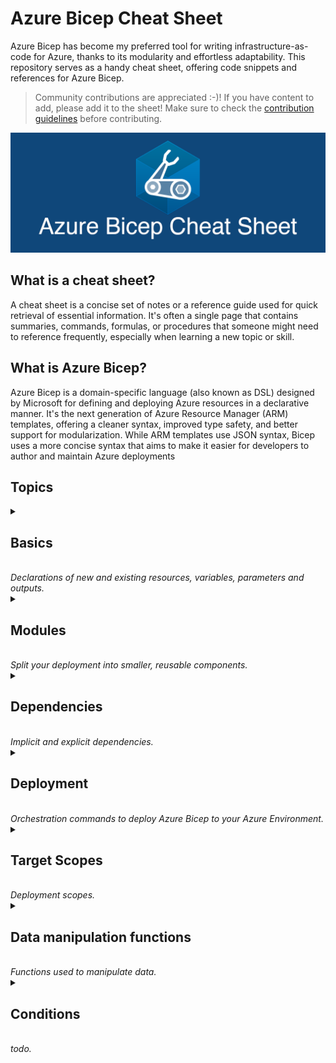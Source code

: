 # Azure Bicep Cheat Sheet

Azure Bicep has become my preferred tool for writing infrastructure-as-code for Azure, thanks to its modularity and effortless adaptability. This repository serves as a handy cheat sheet, offering code snippets and references for Azure Bicep.

> Community contributions are appreciated :-)! If you have content to add, please add it to the sheet! Make sure to check the [contribution guidelines](CONTRIBUTING.md) before contributing.

<p align="center">
  <img src="images/AzureBicepCheatSheetHeader.png">
</p>

## What is a cheat sheet?

A cheat sheet is a concise set of notes or a reference guide used for quick retrieval of essential information. It's often a single page that contains summaries, commands, formulas, or procedures that someone might need to reference frequently, especially when learning a new topic or skill.

## What is Azure Bicep?

Azure Bicep is a domain-specific language (also known as DSL) designed by Microsoft for defining and deploying Azure resources in a declarative manner. It's the next generation of Azure Resource Manager (ARM) templates, offering a cleaner syntax, improved type safety, and better support for modularization. While ARM templates use JSON syntax, Bicep uses a more concise syntax that aims to make it easier for developers to author and maintain Azure deployments

## Topics

<details>
  <summary>
    <h2>Basics</h2> <br>
    <i>Declarations of new and existing resources, variables, parameters and outputs.</i>
  </summary>

### Create a resource

```bicep
  resource resourceName 'ResourceType@version' = {
    name: 'exampleResourceName'
    properties: {
      // resource properties here
    }
  }
```

### Create a child resource

#### Via name

```bicep
  resource resVnet 'Microsoft.Network/virtualNetworks@2022-01-01' = {
    name: 'my-vnet'
  }

  resource resChildSubnet 'Microsoft.Network/virtualNetworks/subnets@2022-01-01' = {
    name: '${resVnet}/my-subnet'
  }
```

#### Via parent property

```bicep
  resource resVnet 'Microsoft.Network/virtualNetworks@2022-01-01' = {
    name: 'my-vnet'
  }

  resource resChildSubnet 'Microsoft.Network/virtualNetworks/subnets@2022-01-01' = {
    name: 'my-subnet'
    parent: resVnet
  }
```

#### Via parent resource

```bicep
  resource resVnet 'Microsoft.Network/virtualNetworks@2022-01-01' = {
    name: 'my-vnet'

    resource resChildSubnet 'subnets' = {
      name: 'my-subnet'
    }
  }
```

### Reference to an existing resource

```bicep
  resource resKeyVaultRef 'Microsoft.KeyVault/vaults@2019-09-01' = existing {
    name: 'myExistingKeyVaultName'
  }
```

### Access a nested resource (::)

```bicep
  resource resVnet 'Microsoft.Network/virtualNetworks@2022-01-01' existing = {
    name: 'my-vnet'
    resource resChildSubnet 'subnets' existing = {
      name: 'my-subnet'
    }
  }

  // access child resource
  output outChildSubnetId string = resVnet::resChildSubnet.id
```

### Declare a variable

```bicep
  var varEnvironment = 'dev'
```

There is no need to declare a datatype for a variable, because the type is inferred from the value.

### Declare a parameter

```bicep
  param parStorageAccountName string
  param parLocation string = resourceGroup().location
```

Available datatypes are: `string`, `bool`, `int`, `object`, `array` and `custom (user defined type)`.

### Declare a secure parameter

```bicep
  @secure()
  param parSecureParameter string
```

### Declare an output

```bicep
  resource resPublicIp 'Microsoft.Network/publicIPAddresses@2023-02-01' ={
    name: parPublicIpName
    tags: parTags
    location: parLocation
    zones: parAvailabilityZones
    sku: parPublicIpSku
    properties: parPublicIpProperties
  }

  output outPublicIpId string = resPublicIp.id
  output outMyString string = 'Hello!'
```

Available datatypes are: `string`, `bool`, `int`, `object`, `array` and `custom (user defined type)`.

</details>

<details>
  <summary>
    <h2>Modules</h2><br>
    <i>Split your deployment into smaller, reusable components.</i>
  </summary>

### Create a module

```bicep
  module modVirtualNetwork './network.bicep' = {
    name: 'networkModule'
    params: {
      parLocation: 'westeurope'
      parVnetName: 'my-vnet-name'
    }
  }

```

### Reference to a module using a bicep registry

```bicep
  module modBicepRegistryReference 'br/<bicep registry name>:<file path>:<tag>' = {
      name: 'deployment-name'
      params: {}
  }
```

</details>

<details>
  <summary>
    <h2>Dependencies</h2><br>
    <i>Implicit and explicit dependencies.</i>
  </summary>

### Implicit dependency using symbolic name

```bicep
  resource resNetworkSecurityGroup 'Microsoft.Network/networkSecurityGroups@2019-11-01' = {
    name: 'my-networkSecurityGroup'
    location: resourceGroup().location
  }
  resource nsgRule 'Microsoft.Network/networkSecurityGroups/securityRules@2019-11-01' = {
    name: '${resNetworkSecurityGroup}/AllowAllRule'
    properties: {
      // resource properties here
    }
  }
```

### Explicit dependency using dependsOn

```bicep
  resource resDnsZone 'Microsoft.Network/dnsZones@2018-05-01' = {
    name: 'contoso.com'
    location: 'global'
  }
  module modVirtualNetwork './network.bicep' = {
    name: 'networkModule'
    params: {
      parLocation: 'westeurope'
      parVnetName: 'my-vnet-name'
    }
    dependsOn: [
      resDnsZone
    ]
  }
```

</details>

<details>
  <summary>
    <h2>Deployment</h2><br>
    <i>Orchestration commands to deploy Azure Bicep to your Azure Environment.</i>
  </summary>

### Azure CLI

| Scope            | Command       |
| ---------------- | ------------- |
| resourceGroup    | `az deployment group create --resource-group ResourceGroupName --template-file template.bicep --parameters parameters.bicepparam`  |
| subscription     | `az deployment sub create --location location --template-file template.bicep --parameters parameters.bicepparam`  |
| managementGroup  | `az deployment mg create --management-group-id YourManagementGroupId --template-file template.bicep --parameters parameters.bicepparam`  |
| tenant           | `az deployment tenant create --location location --template-file template.bicep --parameters parameters.bicepparam`  |

### Azure PowerShell

| Scope            | Command       |
| ---------------- | ------------- |
| resourceGroup    | `New-AzResourceGroupDeployment -ResourceGroupName "YourResourceGroupName" -TemplateFile "template.bicep" -TemplateParameterFile "parameters.bicepparam`  |
| subscription     | `New-AzDeployment -Location "Location" -TemplateFile "template.bicep" -TemplateParameterFile "parameters.bicepparam"`  |
| managementGroup  | `New-AzManagementGroupDeployment -ManagementGroupId "ManagementGroupId" -Location "location" -TemplateFile "template.bicep" -TemplateParameterFile "parameters.bicepparam"`  |
| tenant           | `New-AzTenantDeployment -Location "Location" -TemplateFile "template.bicep" -TemplateParameterFile "parameters.bicepparam"`  |

</details>

<details>
  <summary>
    <h2>Target Scopes</h2><br>
    <i>Deployment scopes.</i>
  </summary>

### Target scopes

The `targetScope` directive in Azure Bicep determines the level at which the Bicep template will be deployed within Azure. The default is `targetScope = 'resourceGroup'`.

Azure Bicep supports multiple levels of `targetScope`:

| Scope           | Description     |
| --------------- | --------------- |
| resourceGroup   | The Bicep file is intended to be deployed at the Resource Group level. |
| subscription    | The Bicep file targets a Subscription, allowing you to manage resources or configurations across an entire subscription. |
| managementGroup | For managing resources or configurations across multiple subscriptions under a specific Management Group. |
| tenant          | The highest scope, targeting the entire Azure tenant. This is useful for certain global resources or policies. |

</details>

<details>
  <summary>
    <h2>Data manipulation functions</h2><br>
    <i>Functions used to manipulate data.</i>
  </summary>

### Example data

```bicep
var varGroceryStore = [
  {
    productName: 'Icecream'
    productPrice: 2
    productCharacteristics: [
      'Vegan'
      'Seasonal'
    ]
  }
  {
    productName: 'Banana'
    productPrice: 4
    productCharacteristics: [
      'Bio'
    ]
  }
]
```

### filter() function

```bicep
  output outProducts array = filter(varGroceryStore, item => item.productPrice >= 4)
```

returns

```json
[
  {
    "productName": "Banana",
    "productPrice": 4,
    "productCharacteristics": [
      "Bio"
    ]
  }
]
```

### map() function

```bicep
  output outDiscount array = map(range(0, length(varGroceryStore)), item => {
    productNumber: item
    productName: varGroceryStore[item].productName
    discountedPrice: 'The item ${varGroceryStore[item].productName} is on sale. Sale price: ${(varGroceryStore[item].productPrice / 2)}'
  })
```

returns

```json
[
  {
    "productNumber": 0,
    "productName": "Icecream",
    "discountedPrice": "The item Icecream is on sale. Sale price: 1"
  },
  {
    "productNumber": 1,
    "productName": "Banana",
    "discountedPrice": "The item Banana is on sale. Sale price: 2"
  }
]
```

### sort() function

```bicep
  output outUsingSort array = sort(varGroceryStore, (a, b) => a.productPrice <= b.productPrice)
```

returns

```json
[
  {
    "productName": "Icecream",
    "productPrice": 2,
    "productCharacteristics": [
      "Vegan"
      "Seasonal"
    ]
  },
  {
    "productName": "Banana",
    "productPrice": 4,
    "productCharacteristics": [
      "Bio"
    ]
  }
]
```

</details>

<details>
  <summary>
    <h2>Conditions</h2><br>
    <i>todo.</i>
  </summary>

### If condition

```bicep
param parDeployResource bool

resource resDnsZone 'Microsoft.Network/dnszones@2018-05-01' = if (parDeployResource) {
  name: 'myZone'
  location: 'global'
}
```

### Ternary if/else condition

```bicep
param parEnvironment string

var varSku = parEnvironment == 'prod' ? 'premium' : 'standard'
```

</details>
